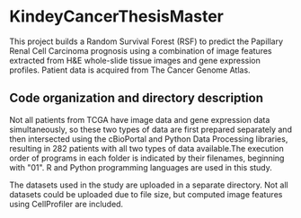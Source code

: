 # KindeyCancerThesisMaster

This project builds a Random Survival Forest (RSF) to predict the Papillary Renal Cell Carcinoma prognosis using a combination of image features extracted from H&E whole-slide tissue images and gene expression profiles. Patient data is acquired from The Cancer Genome Atlas.  

## Code organization and directory description

Not all patients from TCGA have image data and gene expression data simultaneously, so these two types of data are first prepared separately and then intersected using the cBioPortal and Python Data Processing libraries, resulting in 282 patients with all two types of data available.The execution order of programs in each folder is indicated by their filenames, beginning with "01". R and Python programming languages are used in this study.

The datasets used in the study are uploaded in a separate directory. Not all datasets could be uploaded due to file size, but computed image features using CellProfiler are included. 

